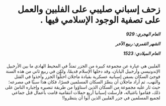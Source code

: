 <h1 dir="rtl">زحف إسباني صليبي على الفلبين والعمل على تصفية الوجود الإسلامي فيها .</h1>

<h5 dir="rtl">العام الهجري:  929

الشهر القمري: ربيع الآخر

العام الميلادي: 1523</h5>

<p dir="rtl">الفلبين هي عبارة عن مجموعة كبيرة من الجزر تمتدُّ في المحيط الهادي ما بين الأرخبيل الإندونيسي وأرخبيل اليابان، وقد دخلها الإسلام قديمًا، ولكن في ربيع ثاني من هذه السنة فوجئ السكان بسفن إسبانية عسكرية بقيادة ماجلان احتلُّوا الجزر وأخذوا في القتل والنهب، ثم أراد ماجلان أن ينصِّرَ السكان المسلمين قسرًا، فكان هذا سببًا في مصرعه؛ حيث ثار عليه مجموعة من السكان الذين استاؤوا من طريقة تنصيره وإجباره الناسَ على ذلك، فقاموا باغتياله، فأرسلت إسبانيا أربع حملات انتقامية قامت بأعمال قتل جماعي لجميع المسلمين في جزر الفلبين الذين أبَوا أن يتنصَّروا!</p></br>
